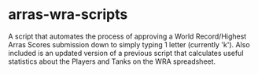 # arras-wra-scripts
A script that automates the process of approving a World Record/Highest Arras Scores submission down to simply typing 1 letter (currently 'k'). Also included is an updated version of a previous script that calculates useful statistics about the Players and Tanks on the WRA spreadsheet.
